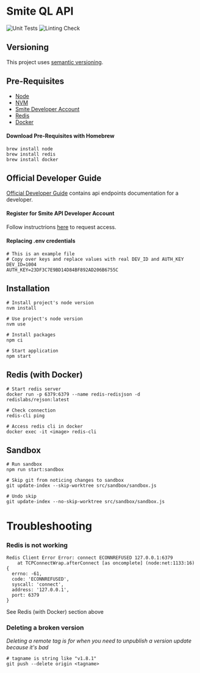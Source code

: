 # Smite QL API

![Unit Tests](https://github.com/davidholyko/smite-ql-api/actions/workflows/unit-tests.yml/badge.svg)
![Linting Check](https://github.com/davidholyko/smite-ql-api/actions/workflows/linting-check.yml/badge.svg)

## Versioning

This project uses [semantic versioning](https://semver.org/).

## Pre-Requisites

- [Node](https://nodejs.org/en/)
- [NVM](https://npm.github.io/installation-setup-docs/installing/using-a-node-version-manager.html)
- [Smite Developer Account](https://www.hirezstudios.com/)
- [Redis](https://redis.io/)
- [Docker]()

#### Download Pre-Requisites with Homebrew

```
brew install node
brew install redis
brew install docker
```

## Official Developer Guide

[Official Developer Guide](https://docs.google.com/document/d/1OFS-3ocSx-1Rvg4afAnEHlT3917MAK_6eJTR6rzr-BM/edit) contains api endpoints documentation for a developer.

#### Register for Smite API Developer Account

Follow instructrions [here](https://fs12.formsite.com/HiRez/form48/secure_index.html) to request access.

#### Replacing **.env** credentials

```
# This is an example file
# Copy over keys and replace values with real DEV_ID and AUTH_KEY
DEV_ID=1004
AUTH_KEY=23DF3C7E9BD14D84BF892AD206B6755C
```

## Installation

```
# Install project's node version
nvm install

# Use project's node version
nvm use

# Install packages
npm ci

# Start application
npm start
```

## Redis (with Docker)

```
# Start redis server
docker run -p 6379:6379 --name redis-redisjson -d redislabs/rejson:latest

# Check connection
redis-cli ping

# Access redis cli in docker
docker exec -it <image> redis-cli
```

## Sandbox

```
# Run sandbox
npm run start:sandbox

# Skip git from noticing changes to sandbox
git update-index --skip-worktree src/sandbox/sandbox.js

# Undo skip
git update-index --no-skip-worktree src/sandbox/sandbox.js
```

# Troubleshooting

### Redis is not working

```
Redis Client Error Error: connect ECONNREFUSED 127.0.0.1:6379
    at TCPConnectWrap.afterConnect [as oncomplete] (node:net:1133:16) {
  errno: -61,
  code: 'ECONNREFUSED',
  syscall: 'connect',
  address: '127.0.0.1',
  port: 6379
}
```

See Redis (with Docker) section above

### Deleting a broken version

_Deleting a remote tag is for when you need to unpublish a version update because it's bad_

```
# tagname is string like "v1.8.1"
git push --delete origin <tagname>
```
